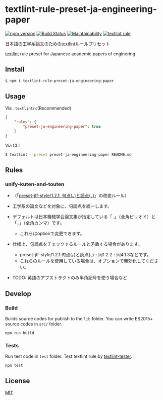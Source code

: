 # textlint-rule-preset-ja-engineering-paper
[![npm version](https://badge.fury.io/js/textlint-rule-preset-ja-engineering-paper.svg)](https://badge.fury.io/js/textlint-rule-preset-ja-engineering-paper) [![Build Status](https://travis-ci.com/kn1cht/textlint-rule-preset-ja-engineering-paper.svg?branch=master)](https://travis-ci.com/kn1cht/textlint-rule-preset-ja-engineering-paper) [![Maintainability](https://api.codeclimate.com/v1/badges/118fd80dbb55df8536e0/maintainability)](https://codeclimate.com/github/kn1cht/textlint-rule-preset-ja-engineering-paper/maintainability) [![textlint rule](https://img.shields.io/badge/textlint-fixable-green.svg?style=social)](https://textlint.github.io/)

日本語の工学系論文のための[textlint](https://textlint.github.io/)ルールプリセット

[textlint](https://textlint.github.io/) rule preset for Japanese academic papers of enginering

## Install
```bash
$ npm i textlint-rule-preset-ja-engineering-paper
```

## Usage

Via `.textlintrc`(Recommended)

```json
{
    "rules": {
        "preset-ja-engineering-paper": true
    }
}
```

Via CLI

```bash
$ textlint --preset preset-ja-engineering-paper README.md
```

## Rules
### unify-kuten-and-touten

- （「[preset-jtf-style/1.2.1. 句点(。)と読点(、)](https://github.com/textlint-ja/textlint-rule-preset-JTF-style/blob/master/src/1.2.1.js)」の改変ルール）
- 工学系の論文などを対象に、句読点を統一します。
- デフォルトは日本機械学会論文集が指定している「．」（全角ピリオド）と「，」（全角カンマ）です。
    - これらはoptionで変更できます。
- 仕様上、句読点をチェックするルールと矛盾する場合があります。
    - preset-jtf-style/1.2.1.句点(。)と読点(、)・同1.2.2・同4.1.3などです。
    - これらのルールを使用している場合は、オプションで無効化してください。

- TODO: 英語のアブストラクトのみ半角記号を使う場合など

## Develop

### Build

Builds source codes for publish to the `lib` folder.
You can write ES2015+ source codes in `src/` folder.

    npm run build

### Tests

Run test code in `test` folder.
Test textlint rule by [textlint-tester](https://github.com/textlint/textlint-tester "textlint-tester").

    npm test

## License

[MIT](LICENSE)
